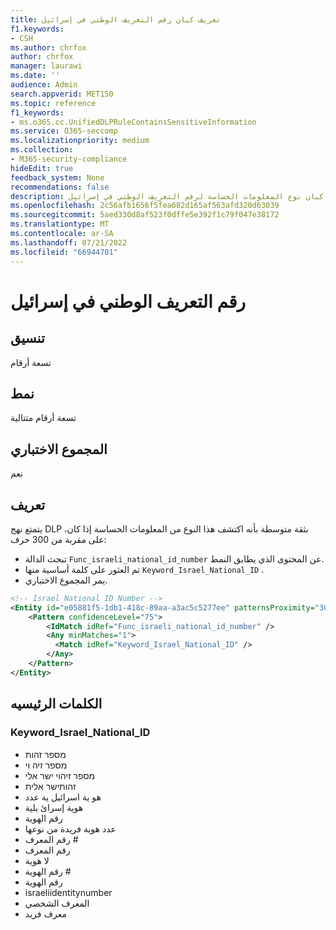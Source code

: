 ```yaml
---
title: تعريف كيان رقم التعريف الوطني في إسرائيل
f1.keywords:
- CSH
ms.author: chrfox
author: chrfox
manager: laurawi
ms.date: ''
audience: Admin
search.appverid: MET150
ms.topic: reference
f1_keywords:
- ms.o365.cc.UnifiedDLPRuleContainsSensitiveInformation
ms.service: O365-seccomp
ms.localizationpriority: medium
ms.collection:
- M365-security-compliance
hideEdit: true
feedback_system: None
recommendations: false
description: تعريف كيان نوع المعلومات الحساسة لرقم التعريف الوطني في إسرائيل.
ms.openlocfilehash: 2c56afb1656f5fea682d165af563afd320d63039
ms.sourcegitcommit: 5aed330d8af523f0dffe5e392f1c79f047e38172
ms.translationtype: MT
ms.contentlocale: ar-SA
ms.lasthandoff: 07/21/2022
ms.locfileid: "66944701"
---
```

# <a name="israel-national-identification-number"></a>رقم التعريف الوطني في إسرائيل

## <a name="format"></a>تنسيق

تسعة أرقام

## <a name="pattern"></a>نمط

تسعة أرقام متتالية

## <a name="checksum"></a>المجموع الاختباري

نعم

## <a name="definition"></a>تعريف

يتمتع نهج DLP بثقة متوسطة بأنه اكتشف هذا النوع من المعلومات الحساسة إذا كان، على مقربة من 300 حرف:

- تبحث الدالة `Func_israeli_national_id_number` عن المحتوى الذي يطابق النمط.
- تم العثور على كلمة أساسية منها `Keyword_Israel_National_ID` .
- يمر المجموع الاختباري.

```xml
<!-- Israel National ID Number -->
<Entity id="e05881f5-1db1-418c-89aa-a3ac5c5277ee" patternsProximity="300" recommendedConfidence="75">
    <Pattern confidenceLevel="75">
        <IdMatch idRef="Func_israeli_national_id_number" />
        <Any minMatches="1">
          <Match idRef="Keyword_Israel_National_ID" />
        </Any>
    </Pattern>
</Entity>
```

## <a name="keywords"></a>الكلمات الرئيسيه

### <a name="keyword_israel_national_id"></a>Keyword_Israel_National_ID

- מספר זהות
- מספר זיה וי
- מספר זיהוי ישר אלי
- זהותישר אלית
- هو ية اسرائيل ية عدد
- هوية إسرائ يلية
- رقم الهوية
- عدد هوية فريدة من نوعها
- رقم المعرف #
- رقم المعرف
- لا هوية
- رقم الهوية #
- رقم الهوية
- israeliidentitynumber
- المعرف الشخصي
- معرف فريد